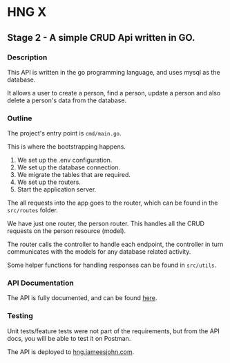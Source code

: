 # HNG X
## Stage 2 - A simple CRUD Api written in GO.

### Description
This API is written in the go programming language, and uses mysql as the database.

It allows a user to create a person, find a person, update a person and also delete a person's data from the database.

### Outline
The project's entry point is `cmd/main.go`.

This is where the bootstrapping happens.
1. We set up the .env configuration.
2. We set up the database connection.
3. We migrate the tables that are required.
4. We set up the routers.
5. Start the application server.

The all requests into the app goes to the router, which can be found in the `src/routes` folder.

We have just one router, the person router. This handles all the CRUD requests on the person resource (model).

The router calls the controller to handle each endpoint, the controller in turn communicates with the models for
any database related activity.

Some helper functions for handling responses can be found in `src/utils`.


### API Documentation
The API is fully documented, and can be found [here](https://documenter.getpostman.com/view/4194134/2s9YC31ZgX).

### Testing
Unit tests/feature tests were not part of the requirements, but from the API docs, you will be able to test it on Postman.

The API is deployed to [hng.jameesjohn.com](https://hng.jameesjohn.com).

